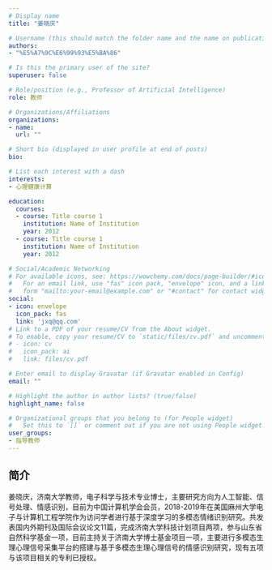 ```yaml
---
# Display name
title: "姜晓庆"

# Username (this should match the folder name and the name on publications)
authors:
- "%E5%A7%9C%E6%99%93%E5%BA%86"

# Is this the primary user of the site?
superuser: false

# Role/position (e.g., Professor of Artificial Intelligence)
role: 教师

# Organizations/Affiliations
organizations:
- name: 
  url: ""

# Short bio (displayed in user profile at end of posts)
bio: 

# List each interest with a dash
interests:
- 心理健康计算

education:
  courses:
  - course: Title course 1
    institution: Name of Institution
    year: 2012
  - course: Title course 1
    institution: Name of Institution
    year: 2012

# Social/Academic Networking
# For available icons, see: https://wowchemy.com/docs/page-builder/#icons
#   For an email link, use "fas" icon pack, "envelope" icon, and a link in the
#   form "mailto:your-email@example.com" or "#contact" for contact widget.
social:
- icon: envelope
  icon_pack: fas
  link: 'jxq@qq.com' 
# Link to a PDF of your resume/CV from the About widget.
# To enable, copy your resume/CV to `static/files/cv.pdf` and uncomment the lines below.
# - icon: cv
#   icon_pack: ai
#   link: files/cv.pdf

# Enter email to display Gravatar (if Gravatar enabled in Config)
email: ""

# Highlight the author in author lists? (true/false)
highlight_name: false

# Organizational groups that you belong to (for People widget)
#   Set this to `[]` or comment out if you are not using People widget.
user_groups:
- 指导教师
---
```

## 简介
姜晓庆，济南大学教师，电子科学与技术专业博士，主要研究方向为人工智能、信号处理、情感识别，目前为中国计算机学会会员，2018-2019年在美国麻州大学电子与计算机工程学院作为访问学者进行基于深度学习的多模态情绪识别研究。共发表国内外期刊及国际会议论文11篇，完成济南大学科技计划项目两项，参与山东省自然科学基金一项，目前主持关于济南大学博士基金项目一项，主要进行多模态生理心理信号采集平台的搭建与基于多模态生理心理信号的情感识别研究，现有五项与该项目相关的专利已授权。